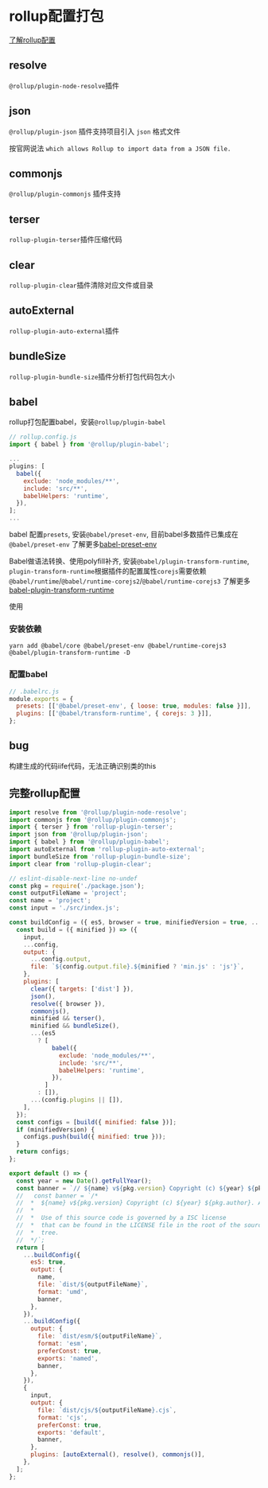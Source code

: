 # rollup配置打包

[了解rollup配置](https://rollupjs.org/guide/en/)

## resolve

`@rollup/plugin-node-resolve`插件

## json

`@rollup/plugin-json` 插件支持项目引入 `json` 格式文件

按官网说法 `which allows Rollup to import data from a JSON file.`

## commonjs

`@rollup/plugin-commonjs` 插件支持

## terser

`rollup-plugin-terser`插件压缩代码

## clear

`rollup-plugin-clear`插件清除对应文件或目录

## autoExternal

`rollup-plugin-auto-external`插件

## bundleSize

`rollup-plugin-bundle-size`插件分析打包代码包大小

## babel

rollup打包配置babel，安装`@rollup/plugin-babel`

```js
// rollup.config.js
import { babel } from '@rollup/plugin-babel';

...
plugins: [
  babel({
    exclude: 'node_modules/**',
    include: 'src/**',
    babelHelpers: 'runtime',
  }),
];
...

```

babel 配置`presets`, 安装`@babel/preset-env`, 目前babel多数插件已集成在`@babel/preset-env`
了解更多[babel-preset-env](https://www.babeljs.cn/docs/babel-preset-env)

Babel做语法转换、使用polyfill补齐, 安装`@babel/plugin-transform-runtime`, `plugin-transform-runtime`根据插件的配置属性`corejs`需要依赖`@babel/runtime`/`@babel/runtime-corejs2`/`@babel/runtime-corejs3`
了解更多[babel-plugin-transform-runtime](https://www.babeljs.cn/docs/babel-plugin-transform-runtime)

使用

### 安装依赖

```shell
yarn add @babel/core @babel/preset-env @babel/runtime-corejs3 @babel/plugin-transform-runtime -D
```

### 配置babel

```js
// .babelrc.js
module.exports = {
  presets: [['@babel/preset-env', { loose: true, modules: false }]],
  plugins: [['@babel/transform-runtime', { corejs: 3 }]],
};
```

## bug

构建生成的代码iife代码，无法正确识别类的this

## 完整rollup配置

```js
import resolve from '@rollup/plugin-node-resolve';
import commonjs from '@rollup/plugin-commonjs';
import { terser } from 'rollup-plugin-terser';
import json from '@rollup/plugin-json';
import { babel } from '@rollup/plugin-babel';
import autoExternal from 'rollup-plugin-auto-external';
import bundleSize from 'rollup-plugin-bundle-size';
import clear from 'rollup-plugin-clear';

// eslint-disable-next-line no-undef
const pkg = require('./package.json');
const outputFileName = 'project';
const name = 'project';
const input = './src/index.js';

const buildConfig = ({ es5, browser = true, minifiedVersion = true, ...config }) => {
  const build = ({ minified }) => ({
    input,
    ...config,
    output: {
      ...config.output,
      file: `${config.output.file}.${minified ? 'min.js' : 'js'}`,
    },
    plugins: [
      clear({ targets: ['dist'] }),
      json(),
      resolve({ browser }),
      commonjs(),
      minified && terser(),
      minified && bundleSize(),
      ...(es5
        ? [
            babel({
              exclude: 'node_modules/**',
              include: 'src/**',
              babelHelpers: 'runtime',
            }),
          ]
        : []),
      ...(config.plugins || []),
    ],
  });
  const configs = [build({ minified: false })];
  if (minifiedVersion) {
    configs.push(build({ minified: true }));
  }
  return configs;
};

export default () => {
  const year = new Date().getFullYear();
  const banner = `// ${name} v${pkg.version} Copyright (c) ${year} ${pkg.author}`;
  //   const banner = `/*
  //  *  ${name} v${pkg.version} Copyright (c) ${year} ${pkg.author}. All Rights Reserved.
  //  *
  //  *  Use of this source code is governed by a ISC license
  //  *  that can be found in the LICENSE file in the root of the source
  //  *  tree.
  //  */`;
  return [
    ...buildConfig({
      es5: true,
      output: {
        name,
        file: `dist/${outputFileName}`,
        format: 'umd',
        banner,
      },
    }),
    ...buildConfig({
      output: {
        file: `dist/esm/${outputFileName}`,
        format: 'esm',
        preferConst: true,
        exports: 'named',
        banner,
      },
    }),
    {
      input,
      output: {
        file: `dist/cjs/${outputFileName}.cjs`,
        format: 'cjs',
        preferConst: true,
        exports: 'default',
        banner,
      },
      plugins: [autoExternal(), resolve(), commonjs()],
    },
  ];
};

```

